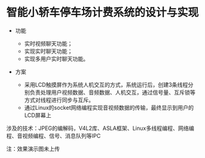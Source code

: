 # 智能小轿车停车场计费系统的设计与实现

- 功能
  - 实时视频聊天功能；
  - 实现实时聊天功能；
  - 实现多用户实时聊天功能。


- 方案
  - 采用LCD触摸屏作为系统人机交互的方式，系统运行后，创建3条线程分别负责处理用户视频数据、音频数据、人机交互，通过信号量、互斥锁等方式对线程进行同步与互斥。
  - 通过Linux的socket网络编程实现音视频数据的传输，最终显示到用户的LCD屏幕上

涉及的技术：JPEG的编解码，V4L2库、ASLA框架、Linux多线程编程、网络编程、音视频编程、信号、消息队列等IPC


注：效果演示图未上传
